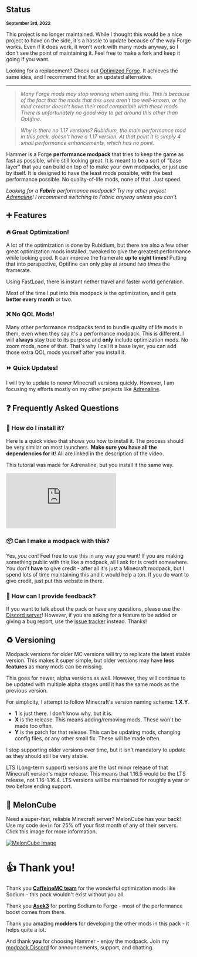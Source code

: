 ## Status
**<small>September 3rd, 2022</small>**

This project is no longer maintained. While I thought this would be a nice project to have on the side, it's a hassle to update because of the way Forge works. Even if it does work, it won't work with many mods anyway, so I don't see the point of maintaining it. Feel free to make a fork and keep it going if you want.

Looking for a replacement? Check out [Optimized Forge](https://modrinth.com/modpack/optimized-forge). It achieves the same idea, and I recommend that for an updated alternative.

---
> *Many Forge mods may stop working when using this. This is because of the fact that the mods that this uses aren't too well-known, or the mod creator doesn't have their mod compatible with these mods. There is unfortunately no good way to get around this other than Optifine.*

> *Why is there no 1.17 versions? Rubidium, the main performance mod in this pack, doesn't have a 1.17 version. At that point it is simply 4 small performance enhancements, which has no point.*

Hammer is a Forge **performance modpack** that tries to keep the game as fast as possible, while still looking great. It is meant to be a sort of "base layer" that you can build on top of to make your own modpacks, or just use by itself. It is designed to have the least mods possible, with the best performance possible. No quality-of-life mods, none of that. Just speed.

*Looking for a **Fabric** performance modpack? Try my other project [Adrenaline](https://intergrav.github.io/Adrenaline/)! I recommend switching to Fabric anyway unless you can't.*

## ➕ Features
### 🔥 Great Optimization!
A lot of the optimization is done by Rubidium, but there are also a few other great optimization mods installed, tweaked to give the greatest performance while looking good. It can improve the framerate **up to eight times**! Putting that into perspective, Optifine can only play at around *two times* the framerate.

Using FastLoad, there is instant nether travel and faster world generation.

Most of the time I put into this modpack is the optimization, and it gets **better every month** or two.

### ❌ No QOL Mods!
Many other performance modpacks tend to bundle quality of life mods in them, even when they say it's a performance modpack. This is different. I will **always** stay true to its purpose and **only** include optimization mods. No zoom mods, none of that. That's why I call it a base layer, you can add those extra QOL mods yourself after you install it.

### ⏩ Quick Updates!
I will try to update to newer Minecraft versions quickly. However, I am focusing my efforts mostly on my other projects like [Adrenaline](https://intergrav.github.io/Adrenaline/).

## ❓ Frequently Asked Questions
### 🔧 How do I install it?
Here is a quick video that shows you how to install it. The process should be very similar on most launchers. **Make sure you have all the dependencies for it**! All are linked in the description of the video.

This tutorial was made for Adrenaline, but you install it the same way.

<div class="responsive">
  <iframe src="https://www.youtube.com/embed/9-hT8V_wCqw" title="YouTube video player" frameborder="0" allow="accelerometer; autoplay; clipboard-write; encrypted-media; gyroscope; picture-in-picture" allowfullscreen></iframe>
</div>

### 📦 Can I make a modpack with this?
Yes, *you can*! Feel free to use this in any way you want! If you are making something public with this like a modpack, all I ask for is credit somewhere. You don't **have** to give credit - after all it's just a Minecraft modpack, but I spend lots of time maintaining this and it would help a ton. If you do want to give credit, just put this website in there.

### 💬 How can I provide feedback?
If you want to talk about the pack or have any questions, please use the [Discord server](https://discord.gg/36Tv44cYte)! However, if you are asking for a feature to be added or giving a bug report, use the [issue tracker](https://github.com/intergrav/Hammer/issues) instead. Thanks!

## ♻️ Versioning
Modpack versions for older MC versions will try to replicate the latest stable version. This makes it super simple, but older versions may have **less features** as many mods can be missing.

This goes for newer, alpha versions as well. However, they will continue to be updated with multiple alpha stages until it has the same mods as the previous version.

For simplicity, I attempt to follow Minecraft's version naming scheme: **1**.**X**.**Y**.
* **1** is just there. I don't know why, but it is.
* **X** is the release. This means adding/removing mods. These won't be made too often.
* **Y** is the patch for that release. This can be updating mods, changing config files, or any other small fix. These will be made often.

I stop supporting older versions over time, but it isn't mandatory to update as they should still be very stable.

LTS (Long-term support) versions are the last minor release of that Minecraft version's major release. This means that 1.16.5 would be the LTS release, not 1.16-1.16.4. LTS versions will be maintained for roughly a year or two before ending support.

## 🍉 MelonCube
Need a super-fast, reliable Minecraft server? MelonCube has your back! Use my code `devin` for 25% off your first month of any of their servers. Click this image for more information.

[![MelonCube Image](https://www.meloncube.net/partners/custom-banners/fc383dd6-4bb3-424f-b4fb-f540acb27e8b.png)](https://meloncube.net/devin)

# 👍 Thank you!
Thank you **[CaffeineMC team](https://github.com/CaffeineMC)** for the wonderful optimization mods like Sodium - this pack wouldn't exist without you all.

Thank you **[Asek3](https://github.com/Asek3)** for porting Sodium to Forge - most of the performance boost comes from there.

Thank you amazing **modders** for developing the other mods in this pack - it helps quite a lot.

And thank **you** for choosing Hammer - enjoy the modpack. Join my [modpack Discord](https://discord.gg/36Tv44cYte) for announcements, support, and chatting.

<script src="https://giscus.app/client.js"
        data-repo="intergrav/hammer"
        data-repo-id="R_kgDOHyhBLQ"
        data-category="giscus"
        data-category-id="DIC_kwDOHyhBLc4CQswb"
        data-mapping="pathname"
        data-strict="0"
        data-reactions-enabled="1"
        data-emit-metadata="0"
        data-input-position="top"
        data-theme="light"
        data-lang="en"
        data-loading="lazy"
        crossorigin="anonymous"
        async>
</script>
